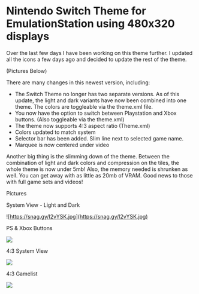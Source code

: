 # Nintendo Switch Theme for EmulationStation using 480x320 displays
Over the last few days I have been working on this theme further. I updated all the icons a few days ago and decided to update the rest of the theme. 

(Pictures Below)

There are many changes in this newest version, including:

- The Switch Theme no longer has two separate versions. As of this update, the light and dark variants have now been combined into one theme. The colors are toggleable via the theme.xml file. 
- You now have the option to switch between Playstation and Xbox buttons. (Also toggleable via the theme.xml) 
- The theme now supports 4:3 aspect ratio (Theme.xml)
- Colors updated to match system
- Selector bar has been added. Slim line next to selected game name. 
- Marquee is now centered under video

Another big thing is the slimming down of the theme. Between the combination of light and dark colors and compression on the tiles, the whole theme is now under 5mb! Also, the memory needed is shrunken as well. You can get away with as little as 20mb of VRAM. Good news to those with full game sets and videos!

Pictures

System View - Light and Dark

![https://snag.gy/I2vYSK.jpg](https://snag.gy/I2vYSK.jpg)

PS & Xbox Buttons

![](https://snag.gy/Q62Z9q.jpg)

4:3 System View

![](https://snag.gy/lPzaud.jpg)

4:3 Gamelist

![](https://snag.gy/BbDfx8.jpg)
